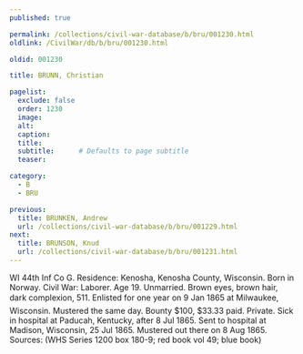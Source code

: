 ```yaml
---
published: true

permalink: /collections/civil-war-database/b/bru/001230.html
oldlink: /CivilWar/db/b/bru/001230.html

oldid: 001230

title: BRUNN, Christian

pagelist:
  exclude: false
  order: 1230
  image: 
  alt:
  caption:
  title:
  subtitle:      # Defaults to page subtitle
  teaser:

category: 
  - B 
  - BRU

previous:
  title: BRUNKEN, Andrew
  url: /collections/civil-war-database/b/bru/001229.html  
next:
  title: BRUNSON, Knud
  url: /collections/civil-war-database/b/bru/001231.html   
---
```

WI 44th Inf Co G. Residence: Kenosha, Kenosha County, Wisconsin. Born in Norway. Civil War: Laborer. Age 19. Unmarried. Brown eyes, brown hair, dark complexion, 5&#146;11&#148;. Enlisted for one year on 9 Jan 1865 at Milwaukee, Wisconsin. Mustered the same day. Bounty $100, $33.33 paid. Private. Sick in hospital at Paducah, Kentucky, after 8 Jul 1865. Sent to hospital at Madison, Wisconsin, 25 Jul 1865. Mustered out there on 8 Aug 1865. Sources: (WHS Series 1200 box 180-9; red book vol 49; blue book)
